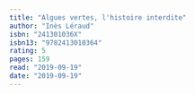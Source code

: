 ```yaml
---
title: "Algues vertes, l'histoire interdite"
author: "Inès Léraud"
isbn: "241301036X"
isbn13: "9782413010364"
rating: 5
pages: 159
read: "2019-09-19"
date: "2019-09-19"
---
```



